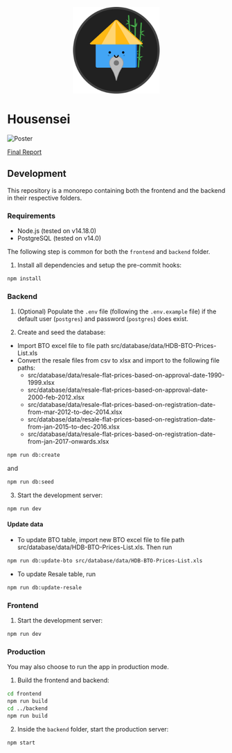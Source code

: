 <p align="center">
    <img width="200" alt="Housensei" src="logo.png">
</p>

# Housensei [](https://housensei.herokuapp.com)

![Poster](group-1-poster.png)

[Final Report](group-1-final-report.pdf)

## Development

This repository is a monorepo containing both the frontend and the backend in their respective folders.

### Requirements

- Node.js (tested on v14.18.0)
- PostgreSQL (tested on v14.0)

The following step is common for both the `frontend` and `backend` folder.

1. Install all dependencies and setup the pre-commit hooks:

```bash
npm install
```

### Backend

1. (Optional) Populate the `.env` file (following the `.env.example` file) if the default user (`postgres`) and password (`postgres`) does exist.

2. Create and seed the database:
- Import BTO excel file to file path src/database/data/HDB-BTO-Prices-List.xls
- Convert the resale files from csv to xlsx and import to the following file paths:
    - src/database/data/resale-flat-prices-based-on-approval-date-1990-1999.xlsx
    - src/database/data/resale-flat-prices-based-on-approval-date-2000-feb-2012.xlsx
    - src/database/data/resale-flat-prices-based-on-registration-date-from-mar-2012-to-dec-2014.xlsx
    - src/database/data/resale-flat-prices-based-on-registration-date-from-jan-2015-to-dec-2016.xlsx
    - src/database/data/resale-flat-prices-based-on-registration-date-from-jan-2017-onwards.xlsx

```bash
npm run db:create
```

and

```bash
npm run db:seed
```

3. Start the development server:

```bash
npm run dev
```

#### Update data
- To update BTO table, import new BTO excel file to file path src/database/data/HDB-BTO-Prices-List.xls. Then run
```bash
npm run db:update-bto src/database/data/HDB-BTO-Prices-List.xls
```

- To update Resale table, run
```bash
npm run db:update-resale
```

### Frontend

1. Start the development server:

```bash
npm run dev
```

### Production

You may also choose to run the app in production mode.

1. Build the frontend and backend:

```bash
cd frontend
npm run build
cd ../backend
npm run build
```

2. Inside the `backend` folder, start the production server:

```bash
npm start
```
